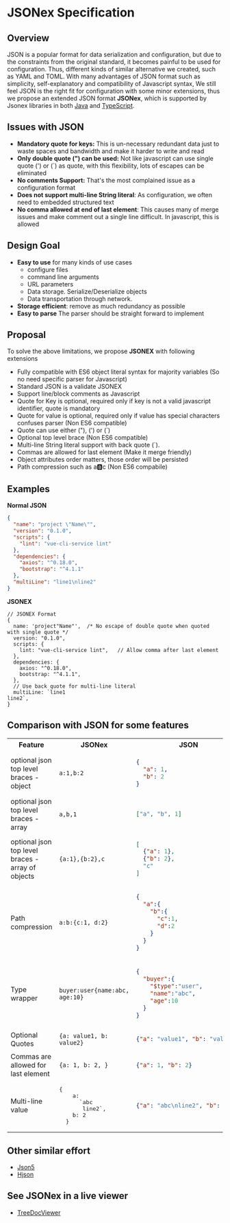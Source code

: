 # JSONex Specification

## Overview
JSON is a popular format for data serialization and configuration, but due to the constraints from the original standard, it becomes painful to be used for configuration. Thus, different kinds of similar alternative we created, such as YAML and TOML. With many advantages of JSON format such as simplicity, self-explanatory and compatibility of Javascript syntax, We still feel JSON is the right fit for configuration with some minor extensions, thus we propose an extended JSON format **JSONex**, which is supported by Jsonex libraries in both [Java](https://github.com/eBay/jsonex) and [TypeScript](https://github.com/treedoc/treedoc_ts).

## Issues with JSON
* **Mandatory quote for keys:** This is un-necessary redundant data just to waste spaces and bandwidth and make it harder to write and read
* **Only double quote (") can be used:** Not like javascript can use single quote (') or (`) as quote, with this flexibility, lots of escapes can be eliminated
* **No comments Support:** That's the most complained issue as a configuration format
* **Does not support multi-line String literal**: As configuration, we often need to embedded structured text
* **No comma allowed at end of last element**: This causes many of merge issues and make comment out a single line difficult. In javascript, this is allowed

## Design Goal
* **Easy to use** for many kinds of use cases
  * configure files
  * command line arguments
  * URL parameters
  * Data storage. Serialize/Deserialize objects
  * Data transportation through network.
* **Storage efficient**: remove as much redundancy as possible
* **Easy to parse** The parser should be straight forward to implement

## Proposal
To solve the above limitations, we propose **JSONEX** with following extensions
* Fully compatible with ES6 object literal syntax for majority variables (So no need specific parser for Javascript)
* Standard JSON is a validate JSONEX
* Support line/block comments as Javascript
* Quote for Key is optional, required only if key is not a valid javascript identifier, quote is mandatory
* Quote for value is optional, required only if value has special characters confuses parser (Non ES6 compatible)
* Quote can use either ("), (') or (\`)
* Optional top level brace (Non ES6 compatible)
* Multi-line String literal support with back quote (`).
* Commas are allowed for last element (Make it merge friendly)
* Object attributes order matters, those order will be persisted
* Path compression such as a:b:c  (Non ES6 compabile)

## Examples

**Normal JSON**
```json
{
  "name": "project \"Name\"",
  "version": "0.1.0",
  "scripts": {
    "lint": "vue-cli-service lint"
  },
  "dependencies": {
    "axios": "^0.18.0",
    "bootstrap": "^4.1.1"
  },
  "multiLine": "line1\nline2"
}
```
**JSONEX**
```ecmascript 6
// JSONEX Format
{
  name: 'project"Name"',  /* No escape of double quote when quoted with single quote */
  version: "0.1.0",
  scripts: {
    lint: "vue-cli-service lint",   // Allow comma after last element
  },
  dependencies: {
    axios: "^0.18.0",
    bootstrap: "^4.1.1",
  },
  // Use back quote for multi-line literal
  multiLine: `line1  
line2`,
}
```
## Comparison with JSON for some features

<table>
<tr><th>Feature</th><th>JSONex</th><th>JSON</th></tr>
<tr>
  <td>optional json top level braces - object</td>
  <td><code>a:1,b:2</code></td>
  <td>

```json
{
  "a": 1,
  "b": 2
}
```
  </td>
</tr>
<tr>
  <td>optional json top level braces - array</td>
  <td><code>a,b,1</code></td>
  <td>

```json
["a", "b", 1]
```
  </td>
</tr>
<tr>
  <td>optional json top level braces - array of objects</td>
  <td><code>{a:1},{b:2},c</code></td>
  <td>

```json
[
  {"a": 1},
  {"b": 2},
  "c"
]
```
  </td>
</tr>


<tr>
  <td>Path compression</td>
  <td><code>a:b:{c:1, d:2}</code></td>
  <td>

```json
{
  "a":{
    "b":{
      "c":1,
      "d":2
    }
  }
}
```
  </td>
</tr>
<tr>
  <td>Type wrapper</td>
  <td><code>buyer:user{name:abc, age:10}</code></td>
  <td>

```json
{
  "buyer":{
    "$type":"user",
    "name":"abc",
    "age":10
  }
}
```
  </td>
</tr>
<tr>
  <td>Optional Quotes</td>
  <td><code>{a: value1, b: value2}</code></td>
  <td>

```json
{"a": "value1", "b": "value2"}
```
  </td>
</tr>
<tr>
  <td>Commas are allowed for last element</td>
  <td><code>{a: 1, b: 2, }</code></td>
  <td>

```json
{"a": 1, "b": 2}
```
  </td>
</tr>
<tr>
  <td>Multi-line value</td>
  <td><pre>{
    a: 
      `abc 
       line2`, 
    b: 2 
  }</pre></td>
  <td>

```json
{"a": "abc\nline2", "b": 2}
```
  </td>
</tr>

</table>


## Other similar effort
- [Json5](https://json5.org/)
- [Hjson](https://hjson.github.io/)

## See JSONex in a live viewer
- [TreeDocViewer](http://treedoc.org)

